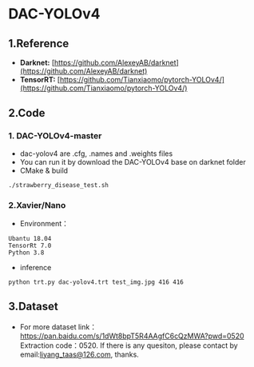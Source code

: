 # DAC-YOLOv4

## 1.Reference
- **Darknet:** [https://github.com/AlexeyAB/darknet](https://github.com/AlexeyAB/darknet)
- **TensorRT:** [https://github.com/Tianxiaomo/pytorch-YOLOv4/](https://github.com/Tianxiaomo/pytorch-YOLOv4/)

## 2.Code
### 1. DAC-YOLOv4-master
- dac-yolov4 are .cfg, .names and .weights files 
- You can run it by download the DAC-YOLOv4 base on darknet folder
- CMake & build
```
./strawberry_disease_test.sh
```

### 2.Xavier/Nano
- Environment：
```
Ubantu 18.04
TensorRt 7.0
Python 3.8
```
- inference
```
python trt.py dac-yolov4.trt test_img.jpg 416 416
```

## 3.Dataset
- For more dataset link：https://pan.baidu.com/s/1dWt8bpT5R4AAgfC6cQzMWA?pwd=0520 Extraction code：0520. If there is any quesiton, please contact by email:liyang_taas@126.com, thanks.
